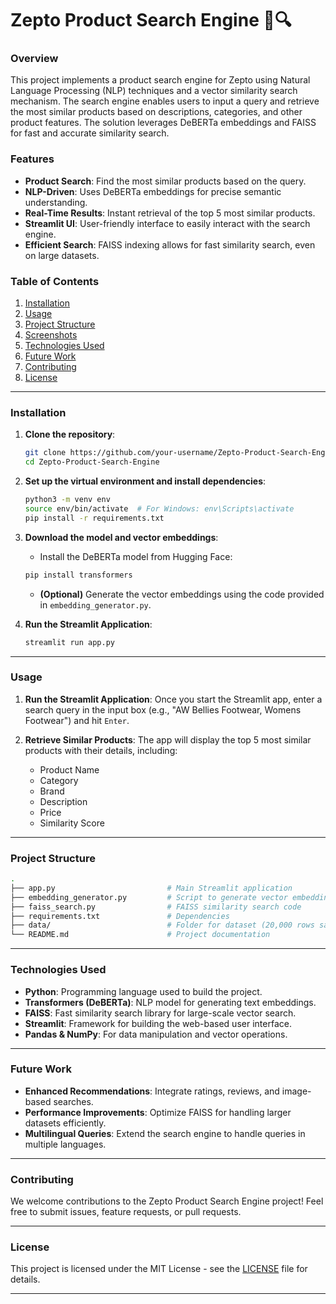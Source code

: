 # Zepto Product Search Engine 🛒🔍

### Overview
This project implements a product search engine for Zepto using Natural Language Processing (NLP) techniques and a vector similarity search mechanism. The search engine enables users to input a query and retrieve the most similar products based on descriptions, categories, and other product features. The solution leverages DeBERTa embeddings and FAISS for fast and accurate similarity search.

### Features
- **Product Search**: Find the most similar products based on the query.
- **NLP-Driven**: Uses DeBERTa embeddings for precise semantic understanding.
- **Real-Time Results**: Instant retrieval of the top 5 most similar products.
- **Streamlit UI**: User-friendly interface to easily interact with the search engine.
- **Efficient Search**: FAISS indexing allows for fast similarity search, even on large datasets.

### Table of Contents
1. [Installation](#installation)
2. [Usage](#usage)
3. [Project Structure](#project-structure)
4. [Screenshots](#screenshots)
5. [Technologies Used](#technologies-used)
6. [Future Work](#future-work)
7. [Contributing](#contributing)
8. [License](#license)

---

### Installation

1. **Clone the repository**:
   ```bash
   git clone https://github.com/your-username/Zepto-Product-Search-Engine.git
   cd Zepto-Product-Search-Engine
   ```

2. **Set up the virtual environment and install dependencies**:
   ```bash
   python3 -m venv env
   source env/bin/activate  # For Windows: env\Scripts\activate
   pip install -r requirements.txt
   ```

3. **Download the model and vector embeddings**:
   - Install the DeBERTa model from Hugging Face:  
   ```bash
   pip install transformers
   ```
   - **(Optional)** Generate the vector embeddings using the code provided in `embedding_generator.py`.

4. **Run the Streamlit Application**:
   ```bash
   streamlit run app.py
   ```

---

### Usage

1. **Run the Streamlit Application**:
   Once you start the Streamlit app, enter a search query in the input box (e.g., "AW Bellies Footwear, Womens Footwear") and hit `Enter`.
   
2. **Retrieve Similar Products**:
   The app will display the top 5 most similar products with their details, including:
   - Product Name
   - Category
   - Brand
   - Description
   - Price
   - Similarity Score

---

### Project Structure

```bash
.
├── app.py                         # Main Streamlit application
├── embedding_generator.py         # Script to generate vector embeddings using DeBERTa
├── faiss_search.py                # FAISS similarity search code
├── requirements.txt               # Dependencies
├── data/                          # Folder for dataset (20,000 rows sample)
└── README.md                      # Project documentation
```


---

### Technologies Used

- **Python**: Programming language used to build the project.
- **Transformers (DeBERTa)**: NLP model for generating text embeddings.
- **FAISS**: Fast similarity search library for large-scale vector search.
- **Streamlit**: Framework for building the web-based user interface.
- **Pandas & NumPy**: For data manipulation and vector operations.

---

### Future Work

- **Enhanced Recommendations**: Integrate ratings, reviews, and image-based searches.
- **Performance Improvements**: Optimize FAISS for handling larger datasets efficiently.
- **Multilingual Queries**: Extend the search engine to handle queries in multiple languages.

---

### Contributing

We welcome contributions to the Zepto Product Search Engine project! Feel free to submit issues, feature requests, or pull requests.

---

### License

This project is licensed under the MIT License - see the [LICENSE](LICENSE) file for details.

---
